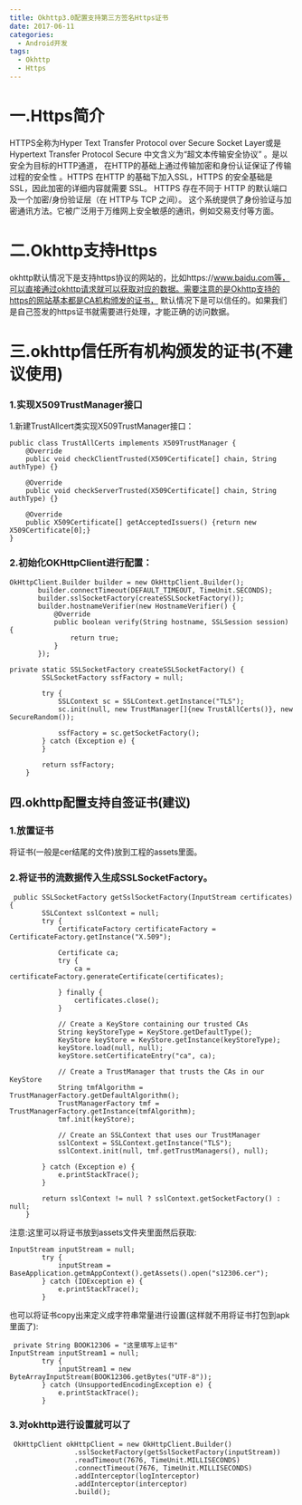 ```yaml
---
title: Okhttp3.0配置支持第三方签名Https证书
date: 2017-06-11
categories: 
  - Android开发
tags:
  - Okhttp
  - Https  
---
```


# 一.Https简介
HTTPS全称为Hyper Text Transfer Protocol over Secure Socket Layer或是Hypertext Transfer Protocol Secure 中文含义为“超文本传输安全协议” 。是以安全为目标的HTTP通道，
在HTTP的基础上通过传输加密和身份认证保证了传输过程的安全性 。HTTPS 在HTTP 的基础下加入SSL，HTTPS 的安全基础是 SSL，因此加密的详细内容就需要 SSL。 HTTPS 存在不同于 HTTP 的默认端口及一个加密/身份验证层（在 HTTP与 TCP 之间）。
这个系统提供了身份验证与加密通讯方法。它被广泛用于万维网上安全敏感的通讯，例如交易支付等方面。

# 二.Okhttp支持Https
okhttp默认情况下是支持https协议的网站的，比如https://www.baidu.com等，可以直接通过okhttp请求就可以获取对应的数据。需要注意的是Okhttp支持的https的网站基本都是CA机构颁发的证书， 默认情况下是可以信任的。如果我们是自己签发的https证书就需要进行处理，才能正确的访问数据。

# 三.okhttp信任所有机构颁发的证书(不建议使用)
### 1.实现X509TrustManager接口
1.新建TrustAllcert类实现X509TrustManager接口：
```
public class TrustAllCerts implements X509TrustManager {  
    @Override    
    public void checkClientTrusted(X509Certificate[] chain, String authType) {}  
    
    @Override    
    public void checkServerTrusted(X509Certificate[] chain, String authType) {}  
    
    @Override    
    public X509Certificate[] getAcceptedIssuers() {return new X509Certificate[0];}    
}    
```
### 2.初始化OKHttpClient进行配置：
```
OkHttpClient.Builder builder = new OkHttpClient.Builder();  
       builder.connectTimeout(DEFAULT_TIMEOUT, TimeUnit.SECONDS);  
       builder.sslSocketFactory(createSSLSocketFactory());  
       builder.hostnameVerifier(new HostnameVerifier() {  
           @Override  
           public boolean verify(String hostname, SSLSession session) {  
               return true;  
           }  
       });  

private static SSLSocketFactory createSSLSocketFactory() {  
        SSLSocketFactory ssfFactory = null;  
  
        try {  
            SSLContext sc = SSLContext.getInstance("TLS");  
            sc.init(null, new TrustManager[]{new TrustAllCerts()}, new SecureRandom());  
  
            ssfFactory = sc.getSocketFactory();  
        } catch (Exception e) {  
        }  
  
        return ssfFactory;  
    }  

```

## 四.okhttp配置支持自签证书(建议)
### 1.放置证书
将证书(一般是cer结尾的文件)放到工程的assets里面。
### 2.将证书的流数据传入生成SSLSocketFactory。
```
 public SSLSocketFactory getSslSocketFactory(InputStream certificates) {
        SSLContext sslContext = null;
        try {
            CertificateFactory certificateFactory = CertificateFactory.getInstance("X.509");

            Certificate ca;
            try {
                ca = certificateFactory.generateCertificate(certificates);

            } finally {
                certificates.close();
            }

            // Create a KeyStore containing our trusted CAs
            String keyStoreType = KeyStore.getDefaultType();
            KeyStore keyStore = KeyStore.getInstance(keyStoreType);
            keyStore.load(null, null);
            keyStore.setCertificateEntry("ca", ca);

            // Create a TrustManager that trusts the CAs in our KeyStore
            String tmfAlgorithm = TrustManagerFactory.getDefaultAlgorithm();
            TrustManagerFactory tmf = TrustManagerFactory.getInstance(tmfAlgorithm);
            tmf.init(keyStore);

            // Create an SSLContext that uses our TrustManager
            sslContext = SSLContext.getInstance("TLS");
            sslContext.init(null, tmf.getTrustManagers(), null);

        } catch (Exception e) {
            e.printStackTrace();
        }

        return sslContext != null ? sslContext.getSocketFactory() : null;
    }
```   
注意:这里可以将证书放到assets文件夹里面然后获取:
```
InputStream inputStream = null;
        try {
            inputStream = BaseApplication.getmAppContext().getAssets().open("s12306.cer");
        } catch (IOException e) {
            e.printStackTrace();
        }
```
也可以将证书copy出来定义成字符串常量进行设置(这样就不用将证书打包到apk里面了):
```
 private String BOOK12306 = "这里填写上证书"
InputStream inputStream1 = null;
        try {
            inputStream1 = new ByteArrayInputStream(BOOK12306.getBytes("UTF-8"));
        } catch (UnsupportedEncodingException e) {
            e.printStackTrace();
        }
```
### 3.对okhttp进行设置就可以了
```
 OkHttpClient okHttpClient = new OkHttpClient.Builder()
                .sslSocketFactory(getSslSocketFactory(inputStream))
                .readTimeout(7676, TimeUnit.MILLISECONDS)
                .connectTimeout(7676, TimeUnit.MILLISECONDS)
                .addInterceptor(logInterceptor)
                .addInterceptor(interceptor)
                .build();
```